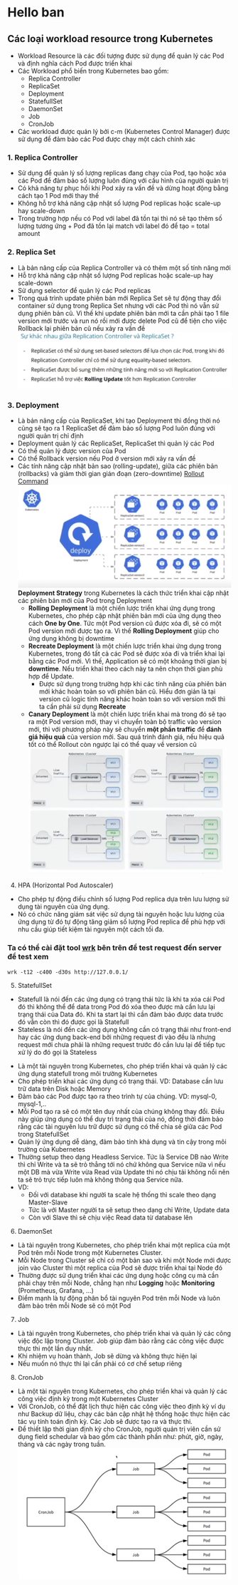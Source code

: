 # Hello ban

## Các loại workload resource trong Kubernetes
- Workload Resource là các đối tượng được sử dụng để quản lý các Pod và định nghĩa cách Pod được triển khai
- Các Workload phổ biến trong Kubernetes bao gồm:
    - Replica Controller
    - ReplicaSet
    - Deployment
    - StatefullSet
    - DaemonSet
    - Job
    - CronJob
- Các workload được quản lý bởi c-m (Kubernetes Control Manager) được sử dụng để đảm bảo các Pod được chạy một cách chính xác
### 1. Replica Controller
- Sử dụng để quản lý số lượng replicas đang chạy của Pod, tạo hoặc xóa các Pod để đảm bảo số lượng luôn đúng với cấu hình của người quản trị
- Có khả năng tự phục hồi khi Pod xảy ra vấn đề và dừng hoạt động bằng cách tạo 1 Pod mới thay thế 
- Không hỗ trợ khả năng cập nhật số lượng Pod replicas hoặc scale-up hay scale-down
- Trong trường hợp nếu có Pod với label đã tồn tại thì nó sẽ tạo thêm số lượng tương ứng + Pod đã tồn lại match với label đó để tạo = total amount
### 2. Replica Set
- Là bản nâng cấp của Replica Controller và có thêm một số tính năng mới
- Hỗ trợ khả năng cập nhật số lượng Pod replicas hoặc scale-up hay scale-down
- Sử dụng selector để quản lý các Pod replicas
- Trong quá trình update phiên bản mới Replica Set sẽ tự động thay đổi container sử dụng trong Replica Set nhưng với các Pod thì nó vẫn sử dụng phiên bản cũ. Vì thế khi update phiên bản mới ta cần phải tạo 1 file version mới trước và run nó rồi mới được delete Pod cũ để tiện cho việc Rollback lại phiên bản cũ nếu xảy ra vấn đề
![Replica Set](images/diffRCandRS.png)
### 3. Deployment
- Là bản nâng cấp của ReplicaSet, khi tạo Deployment thì đồng thời nó cũng sẽ tạo ra 1 ReplicaSet để đảm bảo số lượng Pod luôn đúng với người quản trị chỉ định
- Deployment quản lý các ReplicaSet, ReplicaSet thì quản lý các Pod
- Có thể quản lý được version của Pod
- Có thể Rollback version nếu Pod ở version mới xảy ra vấn đề
- Các tính năng cập nhật bản sao (rolling-update), giữa các phiên bản (rollbacks) và giảm thời gian gián đoạn (zero-downtime)
[Rollout Command](https://jamesdefabia.github.io/docs/user-guide/kubectl/kubectl_rollout/)
![Deployment](images/deployment.png)
**Deployment Strategy** trong Kubernetes là cách thức triển khai cập nhật các phiên bản mới của Pod trong Deployment
    - **Rolling Deployment** là một chiến lược triển khai ứng dụng trong Kubernetes, cho phép cập nhật phiên bản mới của ứng dụng theo cách **One by One**. Tức một Pod version cũ được xóa đi, sẽ có một Pod version mới được tạo ra. Vì thế **Rolling Deployment** giúp cho ứng dụng không bị downtime
    - **Recreate Deployment** là một chiến lược triển khai ứng dụng trong Kubernetes, trong đó tất cả các Pod sẽ được xóa đi và triển khai lại bằng các Pod mới. Vì thế, Application sẽ có một khoảng thời gian bị **downtime**. Nếu triển khai theo cách này ta nên chọn thời gian phù hợp để Update.
        - Được sử dụng trong trường hợp khi các tính năng của phiên bản mới khác hoàn toàn so với phiên bản cũ. Hiểu đơn giản là tại version cũ logic tính năng khác hoàn toàn so với version mới thì ta cần phải sử dụng **Recreate**
    - **Canary Deployment** là một chiến lược triển khai mà trong đó sẽ tạo ra một Pod version mới, thay vì chuyển toàn bộ traffic vào version mới, thì với phương pháp này sẽ chuyển **một phần traffic** để **đánh giá hiệu quả** của version mới. Sau quá trình đánh giá, nếu hiệu quả tốt có thể Rollout còn ngược lại có thể quay về version cũ
![canary deployment](images/canary-deployment.png)
4. HPA (Horizontal Pod Autoscaler)
- Cho phép tự động điều chỉnh số lượng Pod replica dựa trên lưu lượng sử dụng tài nguyên của ứng dụng.
- Nó có chức năng giám sát việc sử dụng tài nguyên hoặc lưu lượng của ứng dụng từ đó tự động tăng giảm số lượng Pod replica để phù hợp với nhu cầu giúp tiết kiệm tài nguyên một cách tối đa.
### Ta có thể cài đặt tool [wrk](https://github.com/wg/wrk) bên trên để test request đến server để test xem

```shell
wrk -t12 -c400 -d30s http://127.0.0.1/
```
5. StatefullSet
* Statefull là nói đến các ứng dụng có trạng thái tức là khi ta xóa cái Pod đó thì không thể để data trong Pod đó xóa theo được mà cần lưu lại trạng thái của Data đó. Khi ta start lại thì cần đảm bảo được data trước đó vẫn còn thì đó được gọi là Statefull
* Stateless là nói đến các ứng dụng không cần có trạng thái như front-end hay các ứng dụng back-end bởi những request đi vào đều là nhưng request mới chưa phải là những request trước đó cần lưu lại để tiếp tục xử lý do đó gọi là Stateless
- Là một tài nguyên trong Kubernetes, cho phép triển khai và quản lý các ứng dụng statefull trong môi trường Kubernetes
- Cho phép triển khai các ứng dụng có trạng thái. VD: Database cần lưu trữ data trên Disk hoặc Memory
- Đảm bảo các Pod được tạo ra theo trình tự của chúng. VD: mysql-0, mysql-1,..
- Mỗi Pod tạo ra sẽ có một tên duy nhất của chúng không thay đổi. Điều này giúp ứng dụng có thể duy trì trạng thái của nó, đồng thời đảm bảo rằng các tài nguyên lưu trữ được sử dụng có thể chia sẻ giữa các Pod trong StatefullSet
- Quản lý ứng dụng dễ dàng, đảm bảo tính khả dụng và tin cậy trong môi trường của Kubernetes
- Thường setup theo dạng Headless Service. Tức là Service DB nào Write thì chỉ Write và ta sẽ trỏ thẳng tới nó chứ không qua Service nữa vì nếu một DB mà vừa Write vừa Read vừa Update thì nó chịu tải không nổi nên ta sẽ trỏ trực tiếp luôn mà không thông qua Service nữa.
- VD: 
    - Đối với database khi người ta scale hệ thống thì scale theo dạng Master-Slave
    - Tức là với Master người ta sẽ setup theo dạng chỉ Write, Update data
    - Còn với Slave thì sẽ chịu việc Read data từ database lên
6. DaemonSet
- Là tài nguyên trong Kubernetes, cho phép triển khai một replica của một Pod trên mỗi Node trong một Kubernetes Cluster.
- Mỗi Node trong Cluster sẽ chỉ có một bản sao và khi một Node mới được join vào Cluster thì một replica của Pod sẽ được triển khai tại Node đó
- Thường được sử dụng triển khai các ứng dụng hoặc công cụ mà cần phải chạy trên mỗi Node, chẳng hạn như **Logging** hoặc **Monitoring** (Prometheus, Grafana, ...)
- Điểm mạnh là tự động phân bổ tài nguyên Pod trên mỗi Node và luôn đảm bảo trên mỗi Node sẽ có một Pod
7. Job
- Là tài nguyên trong Kubernetes, cho phép triển khai và quản lý các công việc độc lập trong Cluster. Job giúp đảm bảo rằng các công việc được thực thi một lần duy nhất.
- Khi nhiệm vụ hoàn thành, Job sẽ dừng và không thực hiện lại
- Nếu muốn nó thực thi lại cần phải có cơ chế setup riêng
8. CronJob
- Là một tài nguyên trong Kubernetes, cho phép triển khai và quản lý các công việc định kỳ trong một Kubernetes Cluster
- Với CronJob, có thể đặt lịch thực hiện các công việc theo định kỳ ví dụ như Backup dữ liệu, chạy các bản cập nhật hệ thống hoặc thực hiện các tác vụ tính toán định kỳ. Các Job sẽ được tạo ra và thực thi.
- Để thiết lập thời gian định kỳ cho CronJob, người quản trị viên cần sử dụng field schedular và bao gồm các thành phần như: phút, giờ, ngày, tháng và các ngày trong tuần.
![cron-job](images/cron-job.png)
